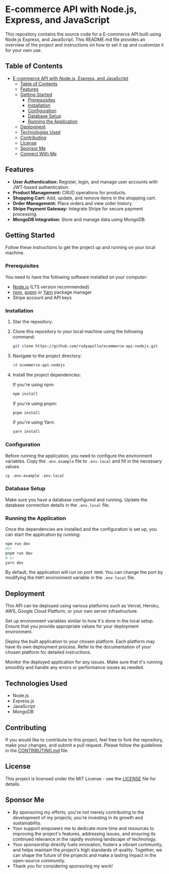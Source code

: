 # E-commerce API with Node.js, Express, and JavaScript

This repository contains the source code for a E-commerce API built using Node.js Express, and JavaScript. This README.md file provides an overview of the project and instructions on how to set it up and customize it for your own use.

## Table of Contents

- [E-commerce API with Node.js, Express, and JavaScript](#e-commerce-api-with-nodejs-express-and-javascript)
  - [Table of Contents](#table-of-contents)
  - [Features](#features)
  - [Getting Started](#getting-started)
    - [Prerequisites](#prerequisites)
    - [Installation](#installation)
    - [Configuration](#configuration)
    - [Database Setup](#database-setup)
    - [Running the Application](#running-the-application)
  - [Deployment](#deployment)
  - [Technologies Used](#technologies-used)
  - [Contributing](#contributing)
  - [License](#license)
  - [Sponsor Me](#sponsor-me)
  - [Connect With Me](#connect-with-me)

## Features

- **User Authentication:** Register, login, and manage user accounts with JWT-based authentication.
- **Product Management:** CRUD operations for products.
- **Shopping Cart:** Add, update, and remove items in the shopping cart.
- **Order Management:** Place orders and view order history.
- **Stripe Payment Gateway:** Integrate Stripe for secure payment processing.
- **MongoDB Integration:** Store and manage data using MongoDB.

## Getting Started

Follow these instructions to get the project up and running on your local machine.

### Prerequisites

You need to have the following software installed on your computer:

- [Node.js](https://nodejs.org/) (LTS version recommended)
- [npm](https://www.npmjs.com/), [pnpm](https://pnpm.io/) or [Yarn](https://yarnpkg.com/) package manager
- Stripe account and API keys

### Installation

1. Star the repository.

2. Clone this repository to your local machine using the following command:

   ```bash
   git clone https://github.com/rudyapollo/ecommerce-api-nodejs.git
   ```

3. Navigate to the project directory:

   ```bash
   cd ecommerce-api-nodejs
   ```

4. Install the project dependencies:

   If you're using npm:

   ```bash
   npm install
   ```

   If you're using pnpm:

   ```bash
   pnpm install
   ```

   If you're using Yarn:

   ```bash
   yarn install
   ```

### Configuration

Before running the application, you need to configure the environment variables. Copy the `.env.example` file to `.env.local` and fill in the necessary values.

```bash
cp .env.example .env.local
```

### Database Setup

Make sure you have a database configured and running. Update the database connection details in the `.env.local` file.

### Running the Application

Once the dependencies are installed and the configuration is set up, you can start the application by running:

```bash
npm run dev
#or
pnpm run dev
# or
yarn dev
```

By default, the application will run on port `3000`. You can change the port by modifying the `PORT` environment variable in the `.env.local` file.

## Deployment

This API can be deployed using various platforms such as Vercel, Heroku, AWS, Google Cloud Platform, or your own server infrastructure.

Set up environment variables similar to how it's done in the local setup. Ensure that you provide appropriate values for your deployment environment.

Deploy the built application to your chosen platform. Each platform may have its own deployment process. Refer to the documentation of your chosen platform for detailed instructions.

Monitor the deployed application for any issues. Make sure that it's running smoothly and handle any errors or performance issues as needed.

## Technologies Used

- Node.js
- Express.js
- JavaScript
- MongoDB

## Contributing

If you would like to contribute to this project, feel free to fork the repository, make your changes, and submit a pull request. Please follow the guidelines in the [CONTRIBUTING.md](CONTRIBUTING.md) file.

## License

This project is licensed under the MIT License - see the [LICENSE](LICENSE) file for details.

## Sponsor Me

- By sponsoring my efforts, you're not merely contributing to the development of my projects; you're investing in its growth and sustainability.
- Your support empowers me to dedicate more time and resources to improving the project's features, addressing issues, and ensuring its continued relevance in the rapidly evolving landscape of technology.
- Your sponsorship directly fuels innovation, fosters a vibrant community, and helps maintain the project's high standards of quality. Together, we can shape the future of the projects and make a lasting impact in the open-source community.
- Thank you for considering sponsoring my work!